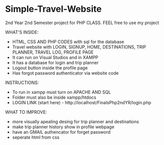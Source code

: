 # Simple-Travel-Website
2nd Year 2nd Semester project for PHP CLASS. FEEL free to use my project

WHAT'S INSIDE:
- HTML, CSS AND PHP CODES with sql for the database
- Travel website with LOGIN, SIGNUP, HOME, DESTINATIONS, TRIP PLANNER, TRAVEL LOG, PROFILE PAGE
- It can run on Visual Studios and in XAMPP
- It has a database for login and trip planner
- Logout button inside the profile page
- Has forgot password authenticator via website code

INSTRUCTIONS:
- To run in xampp must turn on APACHE AND SQL
- Folder must also be inside xampp/htdocs
- LOGIN LINK (start here) - http://localhost/FinalsPhp2ndYR/login.php 

WHAT TO IMPROVE:
- more visually apealing desing for trip planner and destinations
- make trip planner history show in profile webpage
- have an GMAIL authencator for forget password
- seperate html from css
